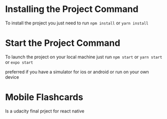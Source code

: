 # Installing the Project Command

To install the project you just need to run `npm install` or `yarn install` 

# Start the Project Command

To launch the project on your local machine just run `npm start` or `yarn start`
or `expo start`

preferred if you have a simulator for ios or android or run on your own device

# Mobile Flashcards

Is a udacity final prject for react native
